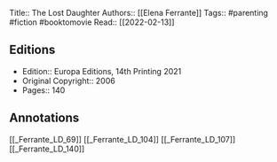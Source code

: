 Title::  The Lost Daughter
Authors::  [[Elena Ferrante]]
Tags::  #parenting #fiction #booktomovie 
Read::  [[2022-02-13]]

## Editions
- Edition::  Europa Editions, 14th Printing 2021
- Original Copyright::  2006
- Pages::  140

## Annotations

[[_Ferrante_LD_69]]
[[_Ferrante_LD_104]]
[[_Ferrante_LD_107]]
[[_Ferrante_LD_140]]
